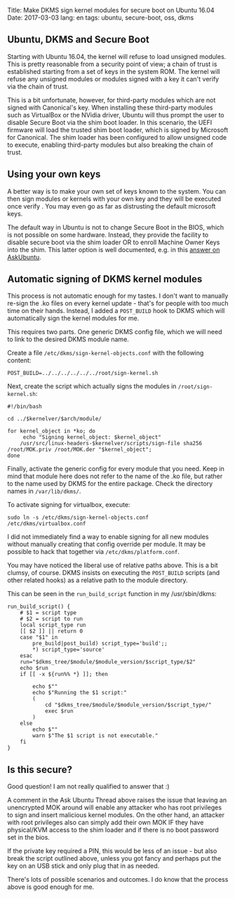 Title: Make DKMS sign kernel modules for secure boot on Ubuntu 16.04
Date: 2017-03-03
lang: en
tags: ubuntu, secure-boot, oss, dkms

## Ubuntu, DKMS and Secure Boot ##

Starting with Ubuntu 16.04, the kernel will refuse to load unsigned
modules. This is pretty reasonable from a security point of view; a
chain of trust is established starting from a set of keys in the system
ROM. The kernel will refuse any unsigned modules or modules signed with
a key it can't verify via the chain of trust.

This is a bit unfortunate, however, for third-party modules which are not
signed with Canonical's key. When installing these third-party modules
such as VirtualBox or the NVidia driver, Ubuntu will thus prompt the user
to disable Secure Boot via the shim boot loader. In this scenario, the
UEFI firmware will load the trusted shim boot loader, which is signed by
Microsoft for Canonical. The shim loader has been configured to allow
unsigned code to execute, enabling third-party modules but also breaking the
chain of trust.

## Using your own keys ##

A better way is to make your own set of keys known to the system. You can then
sign modules or kernels with your own key and they will be executed once verify
. You may even go as far as distrusting the default microsoft keys.

The default way in Ubuntu is not to change Secure Boot in the BIOS, which
is not possible on some hardware. Instead, they provide the facility to
disable secure boot via the shim loader OR to enroll Machine Owner Keys
into the shim. This latter option is well documented, e.g. in this [answer on AskUbuntu](http://askubuntu.com/a/768310/661359).

## Automatic signing of DKMS kernel modules ##

This process is not automatic enough for my tastes. I don't want to
manually re-sign the .ko files on every kernel update - that's for people
with too much time on their hands. Instead, I added a `POST_BUILD` hook to
DKMS which will automatically sign the kernel modules for me.

This requires two parts. One generic DKMS config file, which we will need
to link to the desired DKMS module name.

Create a file `/etc/dkms/sign-kernel-objects.conf` with the following
content:

    POST_BUILD=../../../../../../root/sign-kernel.sh

Next, create the script which actually signs the modules in `/root/sign-kernel.sh`:

    #!/bin/bash

    cd ../$kernelver/$arch/module/

    for kernel_object in *ko; do
         echo "Signing kernel_object: $kernel_object"
        /usr/src/linux-headers-$kernelver/scripts/sign-file sha256 /root/MOK.priv /root/MOK.der "$kernel_object";
    done


Finally, activate the generic config for every module that you need.
Keep in mind that module here does not refer to the name of the .ko file,
but rather to the name used by DKMS for the entire package. Check the directory
names in `/var/lib/dkms/`.

To activate signing for virtualbox, execute:

    sudo ln -s /etc/dkms/sign-kernel-objects.conf /etc/dkms/virtualbox.conf

I did not immediately find a way to enable signing for all new modules without
manually creating that config override per module. It may be possible to hack
that together via `/etc/dkms/platform.conf`.

You may have noticed the liberal use of relative paths above. This is a bit
clumsy, of course. DKMS insists on executing the `POST_BUILD` scripts (and
other related hooks) as a relative path to the module directory.

This can be seen in the `run_build_script` function in my /usr/sbin/dkms:

    run_build_script() {
        # $1 = script type
        # $2 = script to run
        local script_type run
        [[ $2 ]] || return 0
        case "$1" in
            pre_build|post_build) script_type='build';;
            *) script_type='source'
        esac
        run="$dkms_tree/$module/$module_version/$script_type/$2"
        echo $run
        if [[ -x ${run%% *} ]]; then
            
            echo $""
            echo $"Running the $1 script:"
            (
                cd "$dkms_tree/$module/$module_version/$script_type/"
                exec $run
            )
        else
            echo $""
            warn $"The $1 script is not executable."
        fi
    }


## Is this secure? ##

Good question! I am not really qualified to answer that :)

A comment in the Ask Ubuntu Thread above raises the issue that leaving
an unencrypted MOK around will enable any attacker who has root privileges
to sign and insert malicious kernel modules. On the other hand, an
attacker with root privileges also can simply add their own MOK
IF they have physical/KVM access to the shim loader and if there is
no boot password set in the bios.

If the private key required a PIN, this would be less of an issue - but
also break the script outlined above, unless you got fancy and perhaps put
the key on an USB stick and only plug that in as needed.

There's lots of possible scenarios and outcomes. I do know that the process
above is good enough for me.
